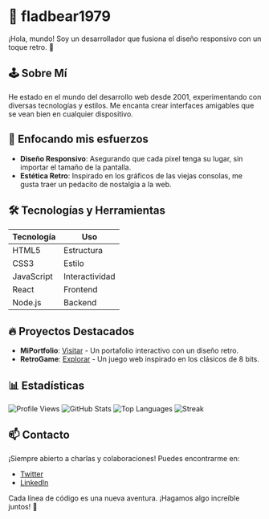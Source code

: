 # 👾 fladbear1979

¡Hola, mundo! Soy un desarrollador que fusiona el diseño responsivo con un toque retro. 🚀

## 🕹️ Sobre Mí
He estado en el mundo del desarrollo web desde 2001, experimentando con diversas tecnologías y estilos. Me encanta crear interfaces amigables que se vean bien en cualquier dispositivo.

## 🎨 Enfocando mis esfuerzos
- **Diseño Responsivo**: Asegurando que cada pixel tenga su lugar, sin importar el tamaño de la pantalla.
- **Estética Retro**: Inspirado en los gráficos de las viejas consolas, me gusta traer un pedacito de nostalgia a la web.

## 🛠️ Tecnologías y Herramientas
| Tecnología         | Uso        |
|-------------------|------------|
| HTML5             | Estructura |
| CSS3              | Estilo     |
| JavaScript        | Interactividad |
| React             | Frontend   |
| Node.js           | Backend    |

## 🔥 Proyectos Destacados
- **MiPortfolio**: [Visitar](https://miportfolio.com) - Un portafolio interactivo con un diseño retro.
- **RetroGame**: [Explorar](https://retrogame.com) - Un juego web inspirado en los clásicos de 8 bits.

## 📊 Estadísticas
![Profile Views](https://komarev.com/ghpvc/?username=fladbear1979&label=Visitas%20Perfil&color=blue&style=flat)
![GitHub Stats](https://github-readme-stats.vercel.app/api?username=fladbear1979&show_icons=true&theme=radical)
![Top Languages](https://github-readme-stats.vercel.app/api/top-langs/?username=fladbear1979&layout=compact&theme=radical)
![Streak](https://streak-stats.demolab.com/?user=fladbear1979&theme=radical)

## 📫 Contacto
¡Siempre abierto a charlas y colaboraciones! Puedes encontrarme en:
- [Twitter](https://twitter.com/fladbear1979)
- [LinkedIn](https://linkedin.com/in/fladbear1979)

Cada línea de código es una nueva aventura. ¡Hagamos algo increíble juntos! 🎉